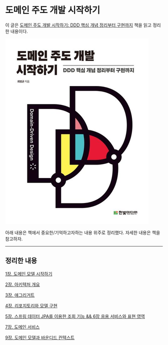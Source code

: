# 도메인 주도 개발 시작하기

이 글은 [도메인 주도 개발 시작하기: DDD 핵심 개념 정리부터 구현까지](https://product.kyobobook.co.kr/detail/S000001810495) 책을 읽고 정리한 내용이다.

![](/book/Starting-with-Domain-Driven-Design/img/Starting-with-Domain-Driven-Design-image.png)

아래 내용은 책에서 중요한/기억하고자하는 내용 위주로 정리했다. 자세한 내용은 책을 참고하자.


---

## 정리한 내용

[1장. 도메인 모델 시작하기](/book/Starting-with-Domain-Driven-Design/Starting-with-Domain-Driven-Design.md)

[2장. 아키텍처 개요](/book/Starting-with-Domain-Driven-Design/Starting-with-Domain-Driven-Design-2.md)

[3장. 애그리거트](/book/Starting-with-Domain-Driven-Design/Starting-with-Domain-Driven-Design-3.md)

[4장. 리포지토리와 모델 구현](/book/Starting-with-Domain-Driven-Design/Starting-with-Domain-Driven-Design-4.md)

[5장. 스프링 데이터 JPA를 이용한 조회 기능 && 6장 응용 서비스와 표현 영역](/book/Starting-with-Domain-Driven-Design/Starting-with-Domain-Driven-Design-5-6.md)

[7장. 도메인 서비스](/book/Starting-with-Domain-Driven-Design/Starting-with-Domain-Driven-Design-7.md)

[9장. 도메인 모델과 바운디드 컨텍스트](/book/Starting-with-Domain-Driven-Design/Starting-with-Domain-Driven-Design-9-10.md)
